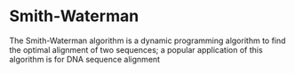 # Smith-Waterman
The Smith-Waterman algorithm is a dynamic programming algorithm to find the optimal alignment of two sequences; a popular application of this algorithm is for DNA sequence alignment
